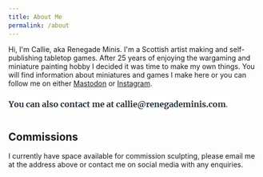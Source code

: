 ```yaml
---
title: About Me
permalink: /about
---
```


Hi, I'm Callie, aka Renegade Minis. I'm a Scottish artist making and self-publishing tabletop games. After 25 years of enjoying the wargaming and miniature painting hobby I decided it was time to make my own things. You will find information about miniatures and games I make here or you can follow me on either [Mastodon](https://mastodon.scot/@renegademinis) or [Instagram](https://www.instagram.com/renegade_minis_3d/).

![](/images/address.jpg)

## Commissions

I currently have space available for commission sculpting, please email me at the address above or contact me on social media with any enquiries.